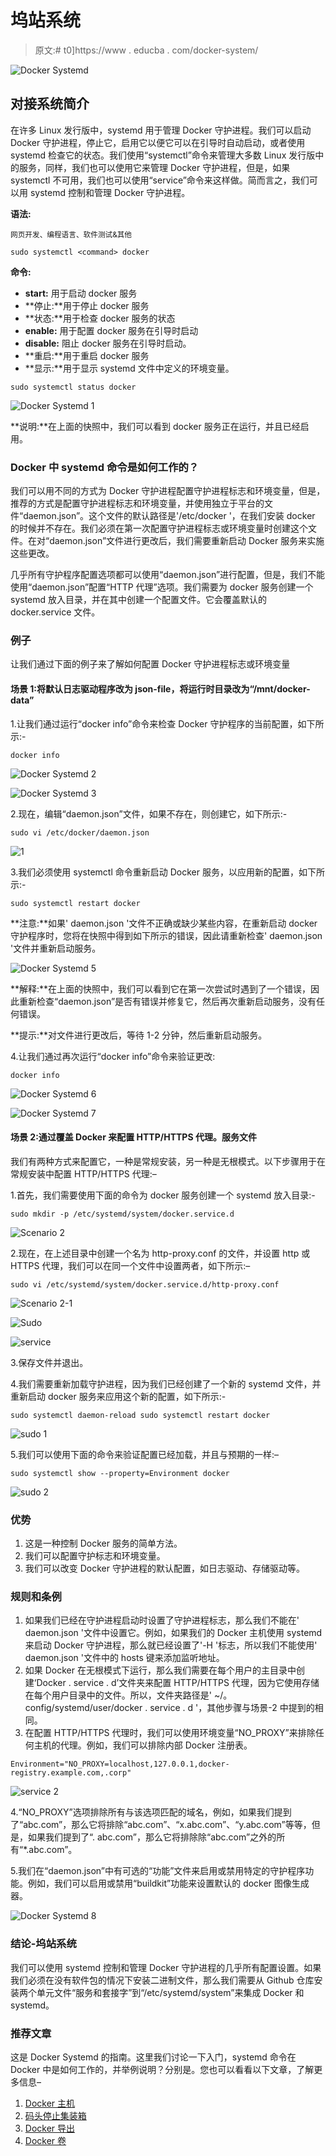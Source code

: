 # 坞站系统

> 原文:# t0]https://www . educba . com/docker-system/

![Docker Systemd](img/f818fe498105c6f93f5b56b5b1037dcd.png)



## 对接系统简介

在许多 Linux 发行版中，systemd 用于管理 Docker 守护进程。我们可以启动 Docker 守护进程，停止它，启用它以便它可以在引导时自动启动，或者使用 systemd 检查它的状态。我们使用“systemctl”命令来管理大多数 Linux 发行版中的服务，同样，我们也可以使用它来管理 Docker 守护进程，但是，如果 systemctl 不可用，我们也可以使用“service”命令来这样做。简而言之，我们可以用 systemd 控制和管理 Docker 守护进程。

**语法:**

<small>网页开发、编程语言、软件测试&其他</small>

`sudo systemctl <command> docker`

**命令:**

*   **start:** 用于启动 docker 服务
*   **停止:**用于停止 docker 服务
*   **状态:**用于检查 docker 服务的状态
*   **enable:** 用于配置 docker 服务在引导时启动
*   **disable:** 阻止 docker 服务在引导时启动。
*   **重启:**用于重启 docker 服务
*   **显示:**用于显示 systemd 文件中定义的环境变量。

`sudo systemctl status docker`

![Docker Systemd 1](img/5020475c8b6db643e178d47e14597475.png)



**说明:**在上面的快照中，我们可以看到 docker 服务正在运行，并且已经启用。

### Docker 中 systemd 命令是如何工作的？

我们可以用不同的方式为 Docker 守护进程配置守护进程标志和环境变量，但是，推荐的方式是配置守护进程标志和环境变量，并使用独立于平台的文件“daemon.json”。这个文件的默认路径是'/etc/docker '，在我们安装 docker 的时候并不存在。我们必须在第一次配置守护进程标志或环境变量时创建这个文件。在对“daemon.json”文件进行更改后，我们需要重新启动 Docker 服务来实施这些更改。

几乎所有守护程序配置选项都可以使用“daemon.json”进行配置，但是，我们不能使用“daemon.json”配置“HTTP 代理”选项。我们需要为 docker 服务创建一个 systemd 放入目录，并在其中创建一个配置文件。它会覆盖默认的 docker.service 文件。

### 例子

让我们通过下面的例子来了解如何配置 Docker 守护进程标志或环境变量

#### 场景 1:将默认日志驱动程序改为 json-file，将运行时目录改为“/mnt/docker-data”

1.让我们通过运行“docker info”命令来检查 Docker 守护程序的当前配置，如下所示:-

`docker info`

![Docker Systemd 2](img/37c2ef9a8b726b7c4c602a565efb3715.png)



![Docker Systemd 3](img/e3f55de16e62175924b34f16b0eb611d.png)



2.现在，编辑“daemon.json”文件，如果不存在，则创建它，如下所示:-

`sudo vi /etc/docker/daemon.json`

![1](img/b0eb0a6ca90037ad90eb7fe2faf3e5e5.png)



3.我们必须使用 systemctl 命令重新启动 Docker 服务，以应用新的配置，如下所示:-

`sudo systemctl restart docker`

**注意:**如果' daemon.json '文件不正确或缺少某些内容，在重新启动 docker 守护程序时，您将在快照中得到如下所示的错误，因此请重新检查' daemon.json '文件并重新启动服务。

![Docker Systemd 5](img/760294baecf0487726289b7f41dc4746.png)



**解释:**在上面的快照中，我们可以看到它在第一次尝试时遇到了一个错误，因此重新检查“daemon.json”是否有错误并修复它，然后再次重新启动服务，没有任何错误。

**提示:**对文件进行更改后，等待 1-2 分钟，然后重新启动服务。

4.让我们通过再次运行“docker info”命令来验证更改:

`docker info`

![Docker Systemd 6](img/845592627f1412ec2f39fdbc1da3a800.png)



![Docker Systemd 7](img/a15f7d09072ee9137f9af93e669d749a.png)



#### 场景 2:通过覆盖 Docker 来配置 HTTP/HTTPS 代理。服务文件

我们有两种方式来配置它，一种是常规安装，另一种是无根模式。以下步骤用于在常规安装中配置 HTTP/HTTPS 代理:–

1.首先，我们需要使用下面的命令为 docker 服务创建一个 systemd 放入目录:-

`sudo mkdir -p /etc/systemd/system/docker.service.d`

![Scenario 2](img/82b44121b0102e8b89fe90d0da3b3873.png)



2.现在，在上述目录中创建一个名为 http-proxy.conf 的文件，并设置 http 或 HTTPS 代理，我们可以在同一个文件中设置两者，如下所示:–

`sudo vi /etc/systemd/system/docker.service.d/http-proxy.conf`

![Scenario 2-1](img/c898331610a5c108ec95dcaeb63ce634.png)



![Sudo ](img/28d1e7e67974cd28d3204f8e8c94f416.png)



![service](img/d9c2ec37a5d97264bd2ae3099c82a12e.png)



3.保存文件并退出。

4.我们需要重新加载守护进程，因为我们已经创建了一个新的 systemd 文件，并重新启动 docker 服务来应用这个新的配置，如下所示:-

`sudo systemctl daemon-reload
sudo systemctl restart docker`

![sudo 1](img/11d1ecc22b3af6b9d3d1ad8c58a2d953.png)



5.我们可以使用下面的命令来验证配置已经加载，并且与预期的一样:–

`sudo systemctl show --property=Environment docker`

![sudo 2](img/5b6aa8e1e2133f99b3d67aa42c5f7727.png)



### 优势

1.  这是一种控制 Docker 服务的简单方法。
2.  我们可以配置守护标志和环境变量。
3.  我们可以改变 Docker 守护进程的默认配置，如日志驱动、存储驱动等。

### 规则和条例

1.  如果我们已经在守护进程启动时设置了守护进程标志，那么我们不能在' daemon.json '文件中设置它。例如，如果我们的 Docker 主机使用 systemd 来启动 Docker 守护进程，那么就已经设置了'-H '标志，所以我们不能使用' daemon.json '文件中的 hosts 键来添加监听地址。
2.  如果 Docker 在无根模式下运行，那么我们需要在每个用户的主目录中创建‘Docker . service . d’文件夹来配置 HTTP/HTTPS 代理，因为它使用存储在每个用户目录中的文件。所以，文件夹路径是' ~/。config/systemd/user/docker . service . d '，其他步骤与场景-2 中提到的相同。
3.  在配置 HTTP/HTTPS 代理时，我们可以使用环境变量“NO_PROXY”来排除任何主机的代理。例如，我们可以排除内部 Docker 注册表。

`Environment="NO_PROXY=localhost,127.0.0.1,docker-registry.example.com,.corp"`

![service 2](img/991036b219ea9f081e04ef6192102df3.png)



4.“NO_PROXY”选项排除所有与该选项匹配的域名，例如，如果我们提到了“abc.com”，那么它将排除“abc.com”、“x.abc.com”、“y.abc.com”等等，但是，如果我们提到了“. abc.com”，那么它将排除除“abc.com”之外的所有“*.abc.com”。

5.我们在“daemon.json”中有可选的“功能”文件来启用或禁用特定的守护程序功能。例如，我们可以启用或禁用“buildkit”功能来设置默认的 docker 图像生成器。

![Docker Systemd 8](img/6e35c35fa1ac957e7a1a14987512cbfa.png)



### 结论-坞站系统

我们可以使用 systemd 控制和管理 Docker 守护进程的几乎所有配置设置。如果我们必须在没有软件包的情况下安装二进制文件，那么我们需要从 Github 仓库安装两个单元文件“服务和套接字”到“/etc/systemd/system”来集成 Docker 和 systemd。

### 推荐文章

这是 Docker Systemd 的指南。这里我们讨论一下入门，systemd 命令在 Docker 中是如何工作的，并举例说明？分别是。您也可以看看以下文章，了解更多信息–

1.  [Docker 主机](https://www.educba.com/docker-hosts/)
2.  [码头停止集装箱](https://www.educba.com/docker-stop-container/)
3.  [Docker 导出](https://www.educba.com/docker-export/)
4.  [Docker 卷](https://www.educba.com/docker-volume/)





